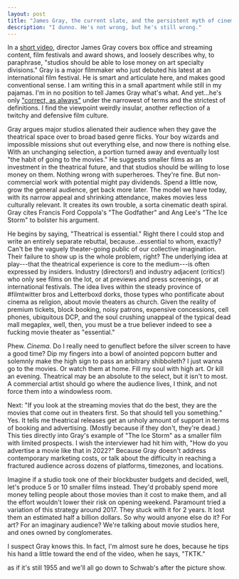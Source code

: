 ```yaml
---
layout: post
title: "James Gray, the current slate, and the persistent myth of cinema"
description: "I dunno. He's not wrong, but he's still wrong."
---
```

In a [short video](https://deadline.com/video/armageddon-time-james-gray-cannes-film-festival-box-office-streaming/), director James Gray covers box office and streaming content, film festivals and award shows, and loosely describes why, to paraphrase, "studios should be able to lose money on art specialty divisions." Gray is a major filmmaker who just debuted his latest at an international film festival. He is smart and articulate here, and makes good conventional sense. I am writing this in a small apartment while still in my pajamas. I'm in no position to tell James Gray what's what. And yet...he's only ["correct, as always"](https://twitter.com/SeanFennessey/status/1528526055916466176) under the narrowest of terms and the strictest of definitions. I find the viewpoint weirdly insular, another reflection of a twitchy and defensive film culture.

Gray argues major studios alienated their audience when they gave the theatrical space over to broad based genre flicks. Your boy wizards and impossible missions shut out everything else, and now there is nothing else. With an unchanging selection, a portion turned away and eventually lost "the habit of going to the movies." He suggests smaller films as an investment in the theatrical future, and that studios should be willing to lose money on them. Nothing wrong with superheroes. They're fine. But non-commercial work with potential might pay dividends. Spend a little now, grow the general audience, get back more later. The model we have today, with its narrow appeal and shrinking attendance, makes movies less culturally relevant. It creates its own trouble, a sorta cinematic death spiral. Gray cites Francis Ford Coppola's "The Godfather" and Ang Lee's "The Ice Storm" to bolster his argument.

He begins by saying, "Theatrical is essential." Right there I could stop and write an entirely separate rebuttal, because...essential to whom, exactly? Can't be the vaguely theater-going public of our collective imagination. Their failure to show up is the whole problem, right? The underlying idea at play---that the theatrical experience is core to the medium---is often expressed by insiders. Industry (directors!) and industry adjacent (critics!) who only see films on the lot, or at previews and press screenings, or at international festivals. The idea lives within the steady province of #filmtwitter bros and Letterboxd dorks, those types who pontificate about cinema as religion, about movie theaters as church. Given the reality of premium tickets, block booking, noisy patrons, expensive concessions, cell phones, ubiquitous DCP, and the soul crushing unappeal of the typical dead mall megaplex, well, then, you must be a true believer indeed to see a fucking movie theater as "essential."

Phew. _Cinema._ Do I really need to genuflect before the silver screen to have a good time? Dip my fingers into a bowl of anointed popcorn butter and solemnly make the high sign to pass an arbitrary shibboleth? I just wanna go to the movies. Or watch them at home. Fill my soul with high art. Or kill an evening. Theatrical may be an absolute to the select, but it isn't to most. A commercial artist should go where the audience lives, I think, and not force them into a windowless room.

Next: "If you look at the streaming movies that do the best, they are the movies that come out in theaters first. So that should tell you something." Yes. It tells me theatrical releases get an unholy amount of support in terms of booking and advertising. (Mostly because if they don't, they're dead.) This ties directly into Gray's example of "The Ice Storm" as a smaller film with limited prospects. I wish the interviewer had hit him with, "How do you advertise a movie like that in 2022?" Because Gray doesn't address contemporary marketing costs, or talk about the difficulty in reaching a fractured audience across dozens of platforms, timezones, and locations.

Imagine if a studio took one of their blockbuster budgets and decided, well, let's produce 5 or 10 smaller films instead. They'd probably spend more money telling people about those movies than it cost to make them, and all the effort wouldn't lower their risk on opening weekend. Paramount tried a variation of this strategy around 2017. They stuck with it for 2 years. It lost them an estimated half a billion dollars. So why would anyone else do it? For art? For an imaginary audience? We're talking about movie studios here, and ones owned by conglomerates.

I suspect Gray knows this. In fact, I'm almost sure he does, because he tips his hand a little toward the end of the video, when he says, "TKTK."

as if it's still 1955 and we'll all go down to Schwab's after the picture show.
